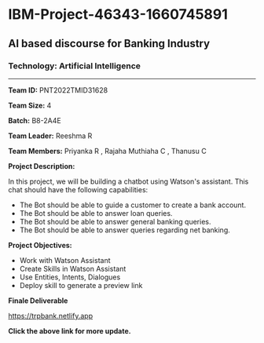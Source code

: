 # IBM-Project-46343-1660745891
## AI based discourse for Banking Industry
### Technology: Artificial Intelligence
<hr/>

**Team ID:** PNT2022TMID31628

**Team Size:** 4

**Batch:** B8-2A4E

**Team Leader:** Reeshma R

**Team Members:** Priyanka R , Rajaha Muthiaha C , Thanusu C

**Project Description:**

In this project, we will be building a chatbot using Watson's assistant. This chat should have the following capabilities:

- The Bot should be able to guide a customer to create a bank account.
- The Bot should be able to answer loan queries.
- The Bot should be able to answer general banking queries.
- The Bot should be able to answer queries regarding net banking.

**Project Objectives:** 

- 󠁧󠁢󠁳󠁣󠁴󠁿Work with Watson Assistant
- 󠁧󠁢󠁳󠁣󠁴󠁿Create Skills in Watson Assistant
- 󠁧󠁢󠁳󠁣󠁴󠁿Use Entities, Intents, Dialogues
- Deploy skill to generate a preview link

**Finale Deliverable**

https://trpbank.netlify.app

<b>Click the above link for more update.</b>
